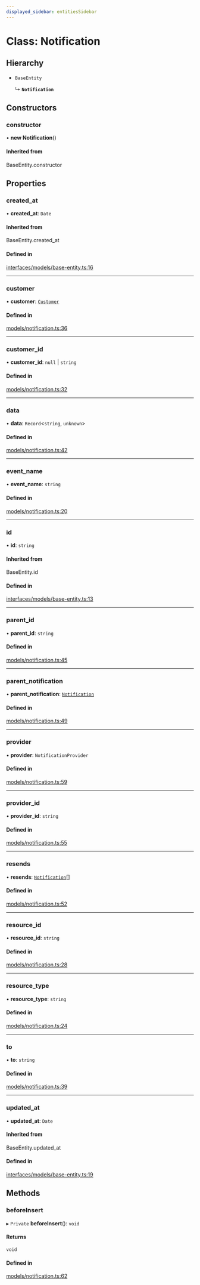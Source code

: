 ```yaml
---
displayed_sidebar: entitiesSidebar
---
```


# Class: Notification

## Hierarchy

- `BaseEntity`

  ↳ **`Notification`**

## Constructors

### constructor

• **new Notification**()

#### Inherited from

BaseEntity.constructor

## Properties

### created\_at

• **created\_at**: `Date`

#### Inherited from

BaseEntity.created\_at

#### Defined in

[interfaces/models/base-entity.ts:16](https://github.com/medusajs/medusa/blob/b38f73726/packages/medusa/src/interfaces/models/base-entity.ts#L16)

___

### customer

• **customer**: [`Customer`](Customer.md)

#### Defined in

[models/notification.ts:36](https://github.com/medusajs/medusa/blob/b38f73726/packages/medusa/src/models/notification.ts#L36)

___

### customer\_id

• **customer\_id**: ``null`` \| `string`

#### Defined in

[models/notification.ts:32](https://github.com/medusajs/medusa/blob/b38f73726/packages/medusa/src/models/notification.ts#L32)

___

### data

• **data**: `Record`<`string`, `unknown`\>

#### Defined in

[models/notification.ts:42](https://github.com/medusajs/medusa/blob/b38f73726/packages/medusa/src/models/notification.ts#L42)

___

### event\_name

• **event\_name**: `string`

#### Defined in

[models/notification.ts:20](https://github.com/medusajs/medusa/blob/b38f73726/packages/medusa/src/models/notification.ts#L20)

___

### id

• **id**: `string`

#### Inherited from

BaseEntity.id

#### Defined in

[interfaces/models/base-entity.ts:13](https://github.com/medusajs/medusa/blob/b38f73726/packages/medusa/src/interfaces/models/base-entity.ts#L13)

___

### parent\_id

• **parent\_id**: `string`

#### Defined in

[models/notification.ts:45](https://github.com/medusajs/medusa/blob/b38f73726/packages/medusa/src/models/notification.ts#L45)

___

### parent\_notification

• **parent\_notification**: [`Notification`](Notification.md)

#### Defined in

[models/notification.ts:49](https://github.com/medusajs/medusa/blob/b38f73726/packages/medusa/src/models/notification.ts#L49)

___

### provider

• **provider**: `NotificationProvider`

#### Defined in

[models/notification.ts:59](https://github.com/medusajs/medusa/blob/b38f73726/packages/medusa/src/models/notification.ts#L59)

___

### provider\_id

• **provider\_id**: `string`

#### Defined in

[models/notification.ts:55](https://github.com/medusajs/medusa/blob/b38f73726/packages/medusa/src/models/notification.ts#L55)

___

### resends

• **resends**: [`Notification`](Notification.md)[]

#### Defined in

[models/notification.ts:52](https://github.com/medusajs/medusa/blob/b38f73726/packages/medusa/src/models/notification.ts#L52)

___

### resource\_id

• **resource\_id**: `string`

#### Defined in

[models/notification.ts:28](https://github.com/medusajs/medusa/blob/b38f73726/packages/medusa/src/models/notification.ts#L28)

___

### resource\_type

• **resource\_type**: `string`

#### Defined in

[models/notification.ts:24](https://github.com/medusajs/medusa/blob/b38f73726/packages/medusa/src/models/notification.ts#L24)

___

### to

• **to**: `string`

#### Defined in

[models/notification.ts:39](https://github.com/medusajs/medusa/blob/b38f73726/packages/medusa/src/models/notification.ts#L39)

___

### updated\_at

• **updated\_at**: `Date`

#### Inherited from

BaseEntity.updated\_at

#### Defined in

[interfaces/models/base-entity.ts:19](https://github.com/medusajs/medusa/blob/b38f73726/packages/medusa/src/interfaces/models/base-entity.ts#L19)

## Methods

### beforeInsert

▸ `Private` **beforeInsert**(): `void`

#### Returns

`void`

#### Defined in

[models/notification.ts:62](https://github.com/medusajs/medusa/blob/b38f73726/packages/medusa/src/models/notification.ts#L62)
